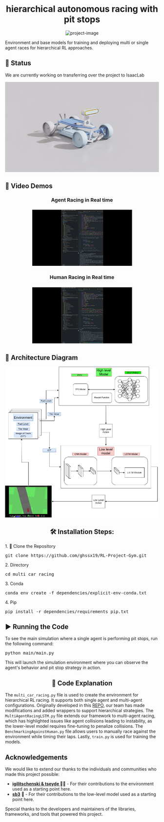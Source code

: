 <h1 align="center" id="title">hierarchical autonomous racing with pit stops</h1>

<p align="center"><img src="https://socialify.git.ci/ghssx19/RL-Project-Gym/image?font=Inter&language=1&name=1&stargazers=1&theme=Auto" alt="project-image"></p>

<p id="description">Environment and base models for training and deploying multi or single agent races for hierarchical RL approaches.</p>

<h2>🧐 Status</h2>

<p>We are currently working on transferring over the project to IsaacLab</p>
<p align="center"><img src="git_assets/leatherback.png" alt="demo-gif1"></p>

<h2>🎥 Video Demos</h2>

<h3 align="center">Agent Racing in Real time<h3>
<p align="center"><img src="git_assets/agent.gif" alt="demo-gif1"></p>

<h3 align="center">Human Racing in Real time<h3>
<p align="center"><img src="git_assets/human.gif" alt="demo-gif2"></p>

<h2>📐 Architecture Diagram</h2>

<p align="center"><img src="git_assets/Arch_Diagram.png" alt="architecture-diagram"></p>

<h2 align="center">🛠️ Installation Steps:</h2>

<p>1. 🔧 Clone the Repository</p>

<pre>
git clone https://github.com/ghssx19/RL-Project-Gym.git
</pre>

<p>2. Directory</p>

<pre>
cd multi_car_racing
</pre>

<p>3. Conda</p>

<pre>
conda env create -f dependencies/explicit-env-conda.txt
</pre>

<p>4. Pip</p>

<pre>
pip install -r dependencies/requirements_pip.txt
</pre>

<h2>▶️ Running the Code</h2>

<p>To see the main simulation where a single agent is performing pit stops, run the following command:</p>

<pre>
python main/main.py
</pre>

<p>This will launch the simulation environment where you can observe the agent's behavior and pit stop strategy in action.</p>

<h2 align="center">📖 Code Explanation</h2>

<p>The <code>multi_car_racing.py</code> file is used to create the environment for hierarchical RL racing. It supports both single agent and multi-agent configurations. Originally developed in this <a href="https://github.com/igilitschenski/multi_car_racing">REPO</a>, our team has made modifications and added wrappers to support hierarchical strategies. The <code>MultiAgentRacingLSTM.py</code> file extends our framework to multi-agent racing, which has highlighted issues like agent collisions leading to instability, as the lower-level model requires fine-tuning to penalize collisions. The <code>BenchmarkingAgainstHuman.py</code> file allows users to manually race against the environment while timing their laps. Lastly, <code>train.py</code> is used for training the models.</p>

## Acknowledgements

We would like to extend our thanks to the individuals and communities who made this project possible:

- **[igilitschenski & tseyde ](https://github.com/igilitschenski/multi_car_racing.git)** 🧑‍💻 - For their contributions to the environment used as a starting point here.
- **[sb3](https://huggingface.co/sb3/ppo_lstm-CarRacing-v0)** 🤗 - For their contributions to the low-level model used as a starting point here.

Special thanks to the developers and maintainers of the libraries, frameworks, and tools that powered this project.
